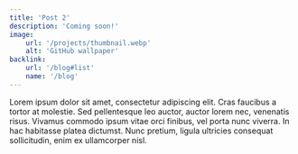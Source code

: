 ```yaml
---
title: 'Post 2'
description: 'Coming soon!'
image:
    url: '/projects/thumbnail.webp'
    alt: 'GitHub wallpaper'
backlink:
    url: '/blog#list'
    name: '/blog'
---
```


Lorem ipsum dolor sit amet, consectetur adipiscing elit. Cras faucibus a tortor at molestie. Sed pellentesque leo auctor, auctor lorem nec, venenatis risus. Vivamus commodo ipsum vitae orci finibus, vel porta nunc viverra. In hac habitasse platea dictumst. Nunc pretium, ligula ultricies consequat sollicitudin, enim ex ullamcorper nisl.

